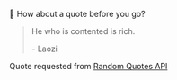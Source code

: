 📣 How about a quote before you go?

> He who is contented is rich.
>
> <p>- Laozi</p>

Quote requested from [Random Quotes API](https://github.com/lukePeavey/quotable)
